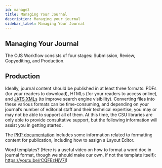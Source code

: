 ```yaml
---
id: manage3
title: Managing Your Journal
description: Managing your journal
sidebar_label: Managing Your Journal
---
```


## Managing Your Journal
The OJS Workflow consists of four stages: Submission, Review, Copyediting, and Production.

## Production
Ideally, journal content should be published in at least three formats: PDFs (for your readers to download), HTMLs (for your readers to access online), and [JATS XMLs](https://blog.typeset.io/jats-xml-everything-a-publisher-needs-to-know-95862a4184a3#51cd) (to improve search engine visibility). Converting files into these various formats can be time-consuming, and depending on your journal’s number of editorial staff and their technical expertise, you may or may not be able to support all of them. At this time, the CSU libraries are only able to provide consultative support, but the following information will assist you in getting started.

The [PKP documentation](https://docs.pkp.sfu.ca/learning-ojs/en/production-publication#format-article-for-publication) includes some information related to formatting content for publication, including how to assign a Layout Editor.  

Word templates? (Here is a useful video on how to format a word doc in journal format, though we should make our own, if not the template itself): https://youtu.be/rCQFEzHjV7I)
